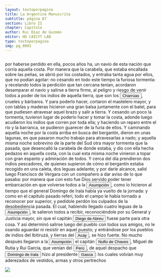 ```yaml
---
layout: textoporpagina
title: La Argentina Manuscrita
subtitle: página 87
section: Libro II
chapter: Capítulo 
author: Rui Díaz de Guzmán
editor: HD CAICYT LAB
type: textoporpagina
img: pg_0091
---
```


<div class="row">
    <div class="column">
<p>por haberse perdido en ella, pocos años ha, un navío de esta nación que corría aquella costa. Por manera que la carabela, que estaba encallada sobre las peñas, se abrió por los costados, y entraba tanta agua por ellos, que no podían agotar: no cesando en todo este tiempo la furiosa tormenta: y recelando todos la perdición que tan cercana tenían, acordaron desamparar el navío y salirse a tierra firme, al peligro y riesgo de venir todos a poder de los indios de aquella tierra, que son los <button class="balloon" data-balloon-pos="up" data-balloon-length="large" data-balloon="Charrúas. Indios del territorio oriental; están en continua guerra con los Arachanes. Corren en la costa de Maldonado. Ocupan las costas del Uruguay. Son crueles y bárbaros. Unas de las tribus más feroces, más indómitas y más salvajes de estas regiones. Eran dueños del territorio que forma ahora el Estado Oriental, y que defendieron palmo a palmo, con un tesón extraordinario. Su lucha empezó con el primer descubridor del Río de la Plata, y acabó cuando ellos acabaron. Entre la muerte de Solís, y el exterminio de esta tribu, han mediado tres siglos de guerras, de destrucción y de espanto. Cuando se sentían débiles para arrostrar solos el poder de los españoles, solicitaban la alianza de otros pueblos, tan bárbaros como ellos, y en cuya amistad permanecían mientras existía el peligro. La de los Minuanes duró más tiempo por la conformidad de sus costumbres, y sobre todo, de su embrutecimiento. Si faltasen argumentos para mostrar la extravagancia de una paradoja, sostenida con todo el brillo de la elocuencia por un profundo pensador del siglo pasado, bastaría delinear el cuadro degradante de la vida doméstica de los Charrúas, como una prueba incontestable de las miserias, de los padecimientos y de la ignominia del hombre salvaje, ¡que se pretendió sobreponer al civilizado! Su modo de llorar la muerte de algún pariente inmediato, consistía en un cúmulo de prácticas absurdas y de actos inhumanos, muy parecidos a las expiaciones voluntarias de los Derviches; y la única deducción que debe sacarse de esta coincidencia es, que el espíritu humano cae en los mismos extravíos, sea que lo ofusca la ignorancia, o que lo ciega la superstición. Los Charrúas, constantes en su sistema de ataque y de pillaje, no cesaban de mantener en alarma a los habitantes de la Banda Oriental, desde la frontera del Brasil, donde se habían fijado últimamente entre las cabezadas de los ríos Cuareheim e Ibirapuitá-mini. Fueron perseguidos y exterminados por una fuerza oriental, al mando del Señor General don Fructuoso Rivera, en 1831. Solo así pudo librarse el Estado vecino de tan incómodos moradores. En el día sería tal vez difícil juntar treinta individuos de una tribu, que fue tan formidable en tiempos pasados. En su nombre se halla cifrada toda su historia -Charrúa, en guaraní, quiere decir, somos turbulentos y revoltosos (Cha, nosotros, y rru, enojadizo).">Charrúas</button>, crueles y bárbaros. Y para poderlo hacer, cortaron el mastelero mayor, y con tablas y maderas hicieron una gran balsa juntamente con el batel, para que pudiesen atravesar aquel brazo y salir a tierra. Y cesando un poco la tormenta, tuvieron lugar de poderlo hacer y tomar la costa, adonde luego acudieron los indios que corren por toda ella; y haciendo un reparo entre el río y la barranca, se pudieron guarecer de la furia de ellos. Y caminando aquella noche por la costa arriba en busca del bergantín, dieron en unas lagunas, en que pasaron mucho trabajo para atravesarlas a nado; y aquella misma noche sobrevino de la parte del Sud otra mayor tormenta que la pasada, que desencalló la carabela de donde estaba, y dio con ella hecha pedazos en aquella costa, con la cual esta misma noche vinieron a topar con gran espanto y admiración de todos. Y cerca del día prendieron dos indios pescadores, de quienes supieron de cómo el bergantín estaba recogido en una caleta, dos leguas adelante; y por darle alcance, salid luego Francisco de Vergara con un compañero a dar aviso de lo que pasaba: por manera que con esto fue Dios servido poder tener embarcación en que volverse todos a la <a href="https://recogito.pelagios.org/document/wzqxhk0h3vpikm/part/1/edit#f8f142a0-1395-4d48-97cd-7349f7cb30c7" target="_blank"><button class="balloon" data-balloon-pos="up" data-balloon-length="large" data-balloon="Asunción del Paraguay.">Asumpción</button></a>, como lo hicieron al tiempo que el general Domingo de Irala había ya vuelto de la jornada: y como en el capítulo pasado referí, todo el campo le había tornado a reconocer por superior, y pedídole perdón los culpados de la desobediencia pasada. El cual, habiendo llegado cuatro leguas de la <a href="https://recogito.pelagios.org/document/wzqxhk0h3vpikm/part/1/edit#3fbdd8b3-767d-4bf6-9f01-4fc3eac8d0d8" target="_blank"><button class="balloon" data-balloon-pos="up" data-balloon-length="large" data-balloon="Asunción del Paraguay.">Asumpción</button></a>, le salieron todos a recibir, reconociéndole por su General y Justicia mayor, sin que el capitán <button class="balloon" data-balloon-pos="up" data-balloon-length="large" data-balloon="Abreu (Diego), de Sevilla; viene con don Pedro de Mendoza. Derrota a los indios cerca de Corpus. Se le cree autor de la sentencia contra la Maldonado. Vuelve a Buenos Aires, para hacer evacuar el Fuerte, y lleva la gente a la Asumpción. Trae socorros al convoy de Cabeza de Vaca. Es electo Gobernador en ausencia de Irala; se conspira contra su persona. Prende al jefe del complot, y lo condena a muerte. Informa a España de su nombramiento; se resiste a devolver el mando al Gobernador Irala; se retira a las tierras de los indios. No quiere volver a la ciudad. Es sorprendido y herido. Lo llevan muerto a la Asumpción.">Diego de Abreu</button> fuese parte para otra cosa. Y así determinó salirse luego del pueblo con todos sus amigos, no le osando aguardar ni resistir en aquel puesto; y entrándose por los pueblos de indios del Ibitiruzá, y tierras del <button class="balloon" data-balloon-pos="up" data-balloon-length="large" data-balloon="Pueblo de Paraguay. Podría tratarse de Acahay?">Acay</button>, se hizo fuerte. No mucho después llegaron a la <a href="https://recogito.pelagios.org/document/wzqxhk0h3vpikm/part/1/edit#25253c5c-ef55-44d8-8779-52c045cc04c4" target="_blank"><button class="balloon" data-balloon-pos="up" data-balloon-length="large" data-balloon="Asunción del Paraguay.">Asumpción</button></a> el capitán <button class="balloon" data-balloon-pos="up" data-balloon-length="large" data-balloon="Ñuflo de Chaves o menos conocido como Nufrio de Chávez (Cáceres de la Extremadura leonesa, Corona de España, 1518 – aldea Mitimi de la laguna de los Xarayes, gobernación de Santa Cruz de la Sierra del Virreinato del Perú, 3 de octubre de 1568) era un explorador y conquistador español, conocido por sus exploraciones del actual territorio del Paraguay y la zona suroriental de la actual Bolivia y por haber fundado la ciudad de Santa Cruz de la Sierra en 1561. Fue el continuador de la política colonizadora de Domingo Martínez de Irala.Su actividad permitió extender la colonización por esas regiones. Fue el primer hombre que atravesó el continente, partiendo del Atlántico al Pacífico, para lograr la conquista del centro de América meridional. Su temprana muerte no supuso la interrupción de la actividad conquistadora de todo el territorio que hoy conforma esa extensa comarca, porque su legado quedó en las gentes de la vieja ciudad, quienes extendieron su cultura por todo lo que hoy se conoce como el Oriente Boliviano.">Nuflo de Chaves</button>, Miguel de Rutia y Rui García, que venían del <a href="https://recogito.pelagios.org/document/wzqxhk0h3vpikm/part/1/edit#32d1e513-0dba-4d88-b160-81ed5f5dda46" target="_blank"><button class="balloon" data-balloon-pos="up" data-balloon-length="large" data-balloon="Entendido como virreinato del Perú.">Perú</button></a>, de aquel despacho que <button class="balloon" data-balloon-pos="up" data-balloon-length="large" data-balloon="Domingo Martínez de Irala (Vergara de la Hermandad de Guipúzcoa, Corona de Castilla, 1509 - Asunción del Paraguay, Virreinato del Perú, 3 de octubre de 1556) fue un conquistador, explorador y colonizador español que como lugarteniente de Juan de Ayolas quien lo nombrara interinamente hasta que regresara como teniente de gobernador de La Candelaria en 1537, luego lo sería de hecho, y posteriormente elegido por el pueblo según real cédula, como teniente de gobernador general de Asunción.Ocupó tres veces el cargo de gobernador interino del Río de la Plata y del Paraguay, en los períodos de 1539 a 1542, de 1544 hasta 1548 y por último desde 1549. El emperador Carlos V lo nombraría definitivamente como titular en el cargo gubernamental en el año 1555, que lo ostentaría hasta su fallecimiento.En 1543 fundó en el Chaco Boreal el Puerto de los Reyes, a orillas del río Paraguay y del pantano de los Jarayes, sobre las costas de la laguna La Gaiba. Avellaneda, Mercedes; Perusset, Macarena, &quot;Irala, el primer estratega del Plata&quot;, en Historia Paraguaya. Anuario de la Academia Paraguaya de la Historia, vol. XLVI, 2006, pp. 319-363.Lafuente Machain, Ricardo, El gobernador Domingo de Irala, Asunción, Academia Paraguaya de la Historia, 2005 [1939].">Domingo de Irala</button> hizo al presidente <button class="balloon" data-balloon-pos="up" data-balloon-length="large" data-balloon="Pedro de la Gasca o bien Pedro Lagasca (Navarregadilla de Ávila, Corona de Castilla, agosto de 1493 – Sigüenza de Guadalajara, Corona de España, 13 de noviembre de 1567) era un sacerdote, funcionario, diplomático y militar español del siglo XVI que fue nombrado caballero de la Orden de Santiago y consejero del Tribunal del Santo Oficio. Fue designado en 1546 como presidente de la Real Audiencia de Lima con la misión de acabar con la rebelión de Gonzalo Pizarro en el Virreinato del Perú, cumpliendo cabalmente su cometido, y ha pasado a la historia con el apelativo de Pacificador. Hizo luego un ordenamiento general del territorio y culminó su brillante carrera como obispo de Palencia desde 1550 y luego de Sigüenza desde 1561 hasta su fallecimiento.">Gasca</button>: los cuales volvían muy aderezados de vestidos, armas y otros pertrechos </p></div>

<div class="column">
<a href="{{site.baseurl}}/assets/img/argentina_manuscrita/{{page.img}}.jpg"><img src="{{site.baseurl}}/assets/img/argentina_manuscrita/{{page.img}}.jpg"></a>
</div>
</div>